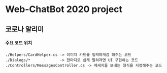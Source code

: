 # Web-ChatBot 2020 project

## 코로나 알리미

#### 주요 코드 위치
    ./Helpers/CardHelper.cs -> 이미지 카드를 입력하게끔 해주는 코드 
    ./Dialogs/*             -> 한마디로 쉽게 말하자면 UI 구현하는 코드
    ./Controllers/MessagesController.cs -> 메세지를 보내는 형식을 지정해주는 코드
